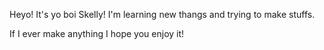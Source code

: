 Heyo! It's yo boi Skelly!
I'm learning new thangs and trying to make stuffs.

If I ever make anything I hope you enjoy it!

